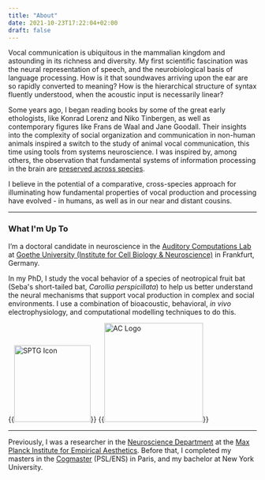 ```yaml
---
title: "About"
date: 2021-10-23T17:22:04+02:00
draft: false
---
```


Vocal communication is ubiquitous in the mammalian kingdom and astounding in its richness and diversity. My first scientific fascination was the neural representation of speech, and the neurobiological basis of language processing. How is it that soundwaves arriving upon the ear are so rapidly converted to meaning? How is the hierarchical structure of syntax fluently understood, when the acoustic input is necessarily linear?

Some years ago, I began reading books by some of the great early ethologists, like Konrad Lorenz and Niko Tinbergen, as well as contemporary figures like Frans de Waal and Jane Goodall. Their insights into the complexity of social organization and communication in non-human animals inspired a switch to the study of animal vocal communication, this time using tools from systems neuroscience. I was inspired by, among others, the observation that fundamental systems of information processing in the brain are [preserved across species](https://www.sciencedirect.com/science/article/pii/S0896627313009045). 

I believe in the potential of a comparative, cross-species approach for illuminating how fundamental properties of vocal production and processing have evolved - in humans, as well as in our near and distant cousins.

---

### What I'm Up To

I’m a doctoral candidate in neuroscience in the [Auditory Computations Lab](https://www.julio-hechavarria.com/) at [Goethe University (Institute for Cell Biology & Neuroscience)](https://www.goethe-university-frankfurt.de/45912568/Institute_of_Cell_Biology___Neuroscience) in Frankfurt, Germany.

In my PhD, I study the vocal behavior of a species of neotropical fruit bat (Seba's short-tailed bat, *Carollia perspicillata*) to help us better understand the neural mechanisms that support vocal production in complex and social environments. I use a combination of bioacoustic, behavioral, *in vivo* electrophysiology, and computational modelling techniques to do this. 

{{<image src="/sptg.png" alt="SPTG Icon" class=".float-left" width="155px">}}
{{<image src="/aclab.png" alt="AC Logo" class=".float-right" width="200px">}} 

-----

Previously, I was a researcher in the [Neuroscience Department](https://www.aesthetics.mpg.de/en/research/department-of-neuroscience.html) at the [Max Planck Institute for Empirical Aesthetics](https://www.aesthetics.mpg.de/en.html). Before that, I completed my masters in the [Cogmaster](https://cogmaster.ens.psl.eu/en) (PSL/ENS) in Paris, and my bachelor at New York University. 

